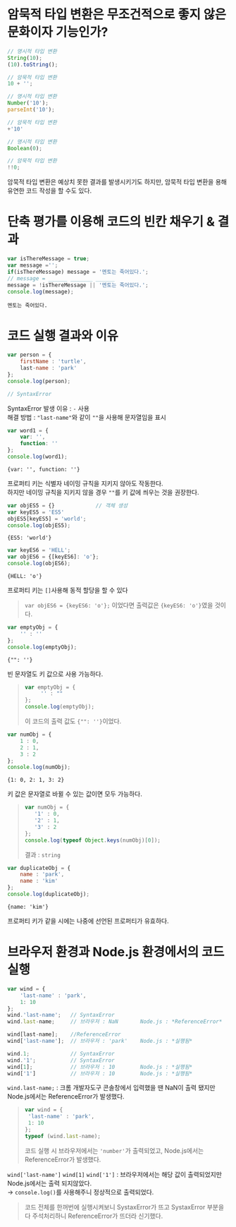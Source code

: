 # 암묵적 타입 변환은 무조건적으로 좋지 않은 문화이자 기능인가?

```js
// 명시적 타입 변환
String(10);
(10).toString();

// 암묵적 타입 변환
10 + '';
```
```js
// 명시적 타입 변환
Number('10');
parseInt('10');

// 암묵적 타입 변환
+'10'
```
```js
// 명시적 타입 변환
Boolean(0);

// 암묵적 타입 변환
!!0;
```
암묵적 타입 변환은 예상치 못한 결과를 발생시키기도 하지만, 암묵적 타입 변환을 용해 유연한 코드 작성을 할 수도 있다.

# 단축 평가를 이용해 코드의 빈칸 채우기 & 결과
```js
var isThereMessage = true;
var message ='';
if(isThereMessage) message = '멘토는 죽어있다.';
// message = ______ _______ ______
message = !isThereMessage || '멘토는 죽어있다.';
console.log(message);
```
```
멘토는 죽어있다.
```
# 코드 실행 결과와 이유
```js
var person = {
    firstName : 'turtle',
    last-name : 'park'
};
console.log(person);
```
```js
// SyntaxError
```
SyntaxError 발생 이유 : ```-``` 사용   
해결 방법 : ```"last-name"```와 같이 ```""```을 사용해 문자열임을 표시
```js
var word1 = {
    var: '',
    function: ''
};
console.log(word1);
```
```
{var: '', function: ''}
```
프로퍼티 키는 식별자 네이밍 규칙을 지키지 않아도 작동한다.   
하지만 네이밍 규칙을 지키지 않을 경우 ```""```를 키 값에 씌우는 것을 권장한다.
```js
var objES5 = {}             // 객체 생성
var keyES5 = 'ES5'
objES5[keyES5] = 'world';
console.log(objES5);
```
```
{ES5: 'world'}
```

```js
var keyES6 = 'HELL';
var objES6 = {[keyES6]: 'o'};
console.log(objES6);
```
```
{HELL: 'o'}
```
프로퍼티 키는 ```[]```사용해 동적 할당을 할 수 있다
>  ```var objES6 = {keyES6: 'o'};``` 이었다면 출력값은 ```{keyES6: 'o'}```였을 것이다.
```js
var emptyObj = {
    '' : ''
};
console.log(emptyObj);
```
```
{"": ''}
```
빈 문자열도 키 값으로 사용 가능하다.
>  ```js
>  var emptyObj = {
>       '' : ""
> };
> console.log(emptyObj);
>   ```
> 이 코드의 출력 값도 ```{"": ''}```이었다.

```js
var numObj = {
    1 : 0,
    2 : 1,
    3 : 2
};
console.log(numObj);
```
```
{1: 0, 2: 1, 3: 2}
```
키 값은 문자열로 바뀔 수 있는 값이면 모두 가능하다.
> ```js
> var numObj = {
>    '1' : 0,
>    '2' : 1,
>    '3' : 2
> };
> console.log(typeof Object.keys(numObj)[0]);
> ```
> 결과 : ```string```
```js
var duplicateObj = {
    name : 'park',
    name : 'kim'
};
console.log(duplicateObj);
```
```
{name: 'kim'}
```
프로퍼티 키가 같을 시에는 나중에 선언된 프로퍼티가 유효하다.

# 브라우저 환경과 Node.js 환경에서의 코드 실행
```js
var wind = {
    'last-name' : 'park',
    1: 10
};
wind.'last-name';   // SyntaxError
wind.last-name;     // 브라우저 : NaN       Node.js : *ReferenceError*

wind[last-name];    //ReferenceError
wind['last-name'];  // 브라우저 : 'park'    Node.js : *실행됨*

wind.1;             // SyntaxError
wind.'1';           // SyntaxError
wind[1];            // 브라우저 : 10        Node.js : *실행됨*
wind['1']           // 브라우저 : 10        Node.js : *실행됨*
```
```wind.last-name;``` : 크롬 개발자도구 콘솔창에서 입력했을 땐 NaN이 출력 됐지만 Node.js에서는 ReferenceError가 발생했다.   
>   ```js
> var wind = {
>    'last-name' : 'park',
>    1: 10
> };
> typeof (wind.last-name);
> ```
> 코드 실행 시 브라우저에서는 ```'number'```가 출력되었고, Node.js에서는 ReferenceError가 발생했다.

```wind['last-name']``` ```wind[1]``` ```wind['1']``` : 브라우저에서는 해당 값이 출력되었지만 Node.js에서는 출력 되지않았다.   
&rarr; ```console.log()```를 사용해주니 정상적으로 출력되었다.

>    코드 전체를 한꺼번에 실행시켜보니 SystaxError가 뜨고 SystaxError 부분을 다 주석처리하니 ReferenceError가 뜨더라 신기했다.
